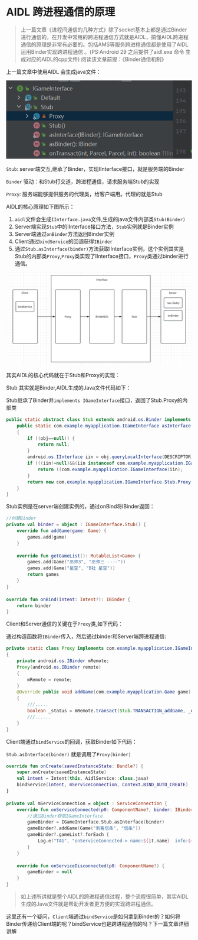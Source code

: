 # AIDL 跨进程通信的原理

> 上一篇文章《进程间通信的几种方式》除了socket基本上都是通过Binder进行通信的，在开发中常用的跨进程通信方式就是AIDL，搞懂AIDL跨进程通信的原理是非常有必要的。包括AMS等服务跨进程通信都是使用了AIDL运用Binder实现跨进程通信 。(PS:Android 29 之后提供了aidl.exe 命令 生成对应的AIDL的cpp文件) 阅读该文章前提：《Binder通信机制》

上一篇文章中使用AIDL 会生成java文件：

![](./AIDL%20%E8%B7%A8%E8%BF%9B%E7%A8%8B%E9%80%9A%E4%BF%A1%E5%8E%9F%E7%90%86.assets/Snipaste_2023-10-23_15-58-34.png)

`Stub`: server端交互,继承了Binder，实现IInterface接口，就是服务端的Binder

`Binder` 驱动：和Stub打交道，跨进程通信，请求服务端Stub的实现

`Proxy`: 服务端能够提供服务的代理类，给客户端用。代理的就是Stub

AIDL的核心原理如下图所示：

1. `aidl`文件会生成`IInterface.java`文件,生成的java文件内部类`Stub(Binder)`
2. Server端实现`Stub`中的IInterface接口方法，`Stub`实例就是Binder实例
3. Server端通过`onBinder`方法返回Binder实例
4. Client通过`bindService`的回调获得`IBinder`
5. 通过`Stub.asInterface(binder)`方法获取IInterface实例，这个实例其实是Stub的内部类`Proxy`,`Proxy`类实现了IInterface接口，`Proxy`类通过binder进行通信。

![image-20231023161055965](./AIDL%20%E8%B7%A8%E8%BF%9B%E7%A8%8B%E9%80%9A%E4%BF%A1%E5%8E%9F%E7%90%86.assets/image-20231023161055965.png)

其实AIDL的核心代码就在于Stub和Proxy的实现：

Stub 其实就是Binder,AIDL生成的Java文件代码如下：

Stub继承了Binder并`implements IGameInterface`接口，返回了Stub.Proxy的内部类

```java
public static abstract class Stub extends android.os.Binder implements com.example.myapplication.IGameInterface{
    public static com.example.myapplication.IGameInterface asInterface(android.os.IBinder obj)
    {
        if ((obj==null)) {
            return null;
        }
        android.os.IInterface iin = obj.queryLocalInterface(DESCRIPTOR);
        if (((iin!=null)&&(iin instanceof com.example.myapplication.IGameInterface))) {
            return ((com.example.myapplication.IGameInterface)iin);
        }
        return new com.example.myapplication.IGameInterface.Stub.Proxy(obj);
    }
}
```

Stub实例是在server端创建实例的，通过onBind将IBinder返回：

```kotlin
//创建Binder
private val binder = object : IGameInterface.Stub() {
    override fun addGame(game: Game) {
        games.add(game)
    }

    override fun getGameList(): MutableList<Game> {
        games.add(Game("巫师3", "巫师三 ----"))
        games.add(Game("星空", "B社 星空"))
        return games
    }
}

override fun onBind(intent: Intent?): IBinder {
    return binder
}
```

Client和Server通信的关键在于`Proxy`类,如下代码：

通过构造函数将`IBinder`传入，然后通过binder和Server端跨进程通信:

```java
private static class Proxy implements com.example.myapplication.IGameInterface
{
    private android.os.IBinder mRemote;
    Proxy(android.os.IBinder remote)
    {
        mRemote = remote;
    }
    @Override public void addGame(com.example.myapplication.Game game) throws android.os.RemoteException
    {
        ///.....
        boolean _status = mRemote.transact(Stub.TRANSACTION_addGame, _data, _reply, 0);
        ///......
    }
}
```

Client端通过`bindService`的回调，获取Binder如下代码：

`Stub.asInterface(binder)` 就是调用了`Proxy(binder)`

```kotlin
override fun onCreate(savedInstanceState: Bundle?) {
    super.onCreate(savedInstanceState)
    val intent = Intent(this, AidlService::class.java)
    bindService(intent, mServiceConnection, Context.BIND_AUTO_CREATE)
}

private val mServiceConnection = object : ServiceConnection {
    override fun onServiceConnected(p0: ComponentName?, binder: IBinder?) {
        //通过Binder获取IGameInterface
        gameBinder = IGameInterface.Stub.asInterface(binder)
        gameBinder?.addGame(Game("刺客信条", "信条"))
        gameBinder?.gameList?.forEach {
            Log.e("TAG", "onServiceConnected-> name:${it.name}  info:${it.info}")
        }
    }

    override fun onServiceDisconnected(p0: ComponentName?) {
        gameBinder = null
    }
}
```

> 如上述所讲就是整个AIDL的跨进程通信过程，整个流程很简单，其实AIDL生成的Java文件就是帮助开发者更方便的实现跨进程通信。

这里还有一个疑问，`Client`端通过`bindService`是如何拿到Binder的？如何将Binder传递给Client端的呢？bindService也是跨进程通信的吗？下一篇文章详细讲解











